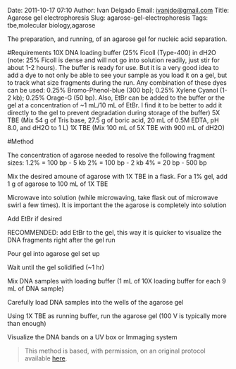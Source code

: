 Date: 2011-10-17 07:10
Author: Ivan Delgado
Email: ivanjdo@gmail.com
Title: Agarose gel electrophoresis
Slug: agarose-gel-electrophoresis
Tags: tbe,molecular biology,agarose

The preparation, and running, of an agarose gel for nucleic acid separation.





#Requirements
10X DNA loading buffer (25% Ficoll (Type-400) in dH2O (note: 25% Ficoll is dense and will not go into solution readily, just stir for about 1-2 hours). The buffer is ready for use. But it is a very good idea to add a dye to not only be able to see your sample as you load it on a gel, but to track what size fragments during the run. Any combination of these dyes can be used: 0.25% Bromo-Phenol-blue (300 bp); 0.25% Xylene Cyanol (1-2 kb); 0.25% Orage-G (50 bp). Also, EtBr can be added to the buffer or the gel at a concentration of ~1 mL/10 mL of EtBr. I find it to be better to add it directly to the gel to prevent degradation during storage of the buffer)
5X TBE (Mix 54 g of Tris base, 27.5 g of boric acid, 20 mL of 0.5M EDTA, pH 8.0, and dH2O to 1 L)
1X TBE (Mix 100 mL of 5X TBE with 900 mL of dH2O)

#Method

The concentration of agarose needed to resolve the following fragment sizes:
1.2% = 100 bp - 5 kb
2% = 100 bp - 2 kb
4% = 20 bp - 500 bp



Mix the desired amoune of agarose with 1X TBE in a flask. For a 1% gel, add 1 g of agarose to 100 mL of 1X TBE




Microwave into solution (while microwaving, take flask out of microwave swirl a few times). It is important the the agarose is completely into solution



Add EtBr if desired

RECOMMENDED: add EtBr to the gel, this way it is quicker to visualize the DNA fragments right after the gel run



Pour gel into agarose gel set up



Wait until the gel solidified (~1 hr)



Mix DNA samples with loading buffer (1 mL of 10X loading buffer for each 9 mL of DNA sample)



Carefully load DNA samples into the wells of the agarose gel



Using 1X TBE as running buffer, run the agarose gel (100 V is typically more than enough)



Visualize the DNA bands on a UV box or Immaging system







>This method is based, with permission, on an original protocol available [here](http://ivaan.com/protocols/185.html).

